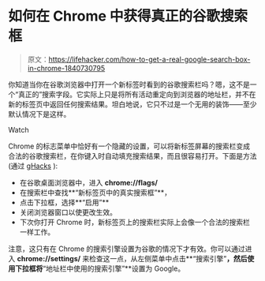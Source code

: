 # 如何在 Chrome 中获得真正的谷歌搜索框

> 原文：<https://lifehacker.com/how-to-get-a-real-google-search-box-in-chrome-1840730795>

你知道当你在谷歌浏览器中打开一个新标签时看到的谷歌搜索栏吗？嗯，这不是一个“真正的”搜索字段。它实际上只是将所有活动重定向到浏览器的地址栏，并不在新的标签页中返回任何搜索结果。坦白地说，它只不过是一个无用的装饰——至少默认情况下是这样。

Watch

Chrome 的标志菜单中恰好有一个隐藏的设置，可以将新标签屏幕的搜索栏变成合法的谷歌搜索栏，在你键入时自动填充搜索结果，而且很容易打开。下面是方法(通过 [gHacks](https://www.ghacks.net/2019/12/30/add-a-real-search-box-to-chromes-new-tab-page/) ):

*   在谷歌桌面浏览器中，进入 **chrome://flags/**
*   在搜索栏中查找**“新标签页中的真实搜索框”**，
*   点击下拉框，选择**“启用”**
*   关闭浏览器窗口以使更改生效。
*   下次你打开 Chrome 时，新标签页上的搜索栏实际上会像一个合法的搜索栏一样工作。

注意，这只有在 Chrome 的搜索引擎设置为谷歌的情况下才有效。你可以通过进入 **chrome://settings/** 来检查这一点，从左侧菜单中点击**“搜索引擎”**，然后使用下拉框将**“地址栏中使用的搜索引擎”**设置为 Google。